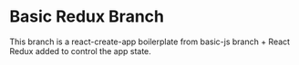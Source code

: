 # Basic Redux Branch

This branch is a react-create-app boilerplate from basic-js branch + React Redux added to control the app state.
